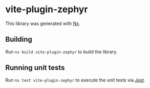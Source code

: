 # vite-plugin-zephyr

This library was generated with [Nx](https://nx.dev).

## Building

Run `nx build vite-plugin-zephyr` to build the library.

## Running unit tests

Run `nx test vite-plugin-zephyr` to execute the unit tests via [Jest](https://jestjs.io).

